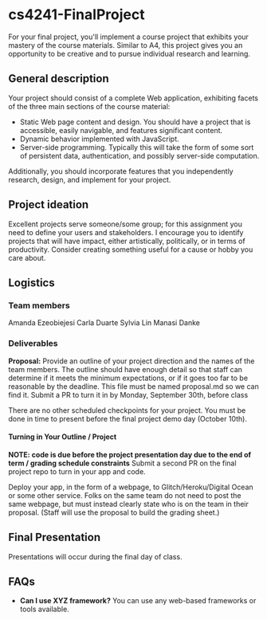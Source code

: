 # cs4241-FinalProject

For your final project, you'll implement a course project that exhibits your mastery of the course materials. 
Similar to A4, this project gives you an opportunity to be creative and to pursue individual research and learning.

## General description

Your project should consist of a complete Web application, exhibiting facets of the three main sections of the course material:

- Static Web page content and design. You should have a project that is accessible, easily navigable, and features significant content.
- Dynamic behavior implemented with JavaScript.
- Server-side programming. Typically this will take the form of some sort of persistent data, authentication, and possibly server-side computation.

Additionally, you should incorporate features that you independently research, design, and implement for your project.

## Project ideation

Excellent projects serve someone/some group; for this assignment you need to define your users and stakeholders. I encourage you to identify projects that will have impact, either artistically, politically, or in terms of productivity. Consider creating something useful for a cause or hobby you care about.

## Logistics

### Team members
Amanda Ezeobiejesi
Carla Duarte
Sylvia Lin
Manasi Danke

### Deliverables

__Proposal:__ 
Provide an outline of your project direction and the names of the team members. 
The outline should have enough detail so that staff can determine if it meets the minimum expectations, or if it goes too far to be reasonable by the deadline.
This file must be named proposal.md so we can find it.
Submit a PR to turn it in by Monday, September 30th, before class

There are no other scheduled checkpoints for your project. 
You must be done in time to present before the final project demo day (October 10th). 

#### Turning in Your Outline / Project

**NOTE: code is due before the project presentation day due to the end of term / grading schedule constraints**
Submit a second PR on the final project repo to turn in your app and code.

Deploy your app, in the form of a webpage, to Glitch/Heroku/Digital Ocean or some other service.
Folks on the same team do not need to post the same webpage, but must instead clearly state who is on the team in their proposal.
(Staff will use the proposal to build the grading sheet.)

## Final Presentation

Presentations will occur during the final day of class.

## FAQs

- **Can I use XYZ framework?** You can use any web-based frameworks or tools available.
